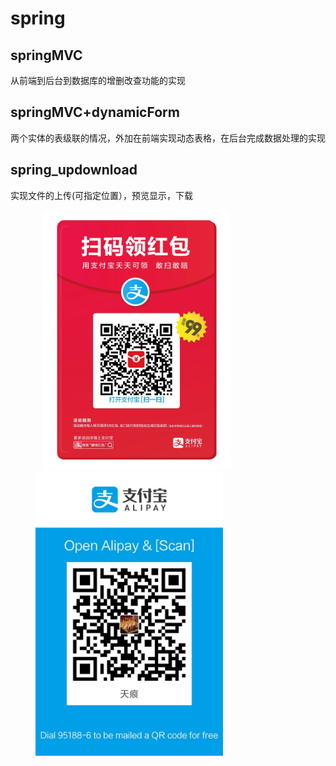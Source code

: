 # spring

## springMVC
从前端到后台到数据库的增删改查功能的实现

## springMVC+dynamicForm
两个实体的表级联的情况，外加在前端实现动态表格，在后台完成数据处理的实现

## spring_updownload
实现文件的上传(可指定位置），预览显示，下载


<figure class="half">
    <img src="images/redpocket.jpg" width="300">
    <img src="images/alipay.jpg" width="300">
</figure>
